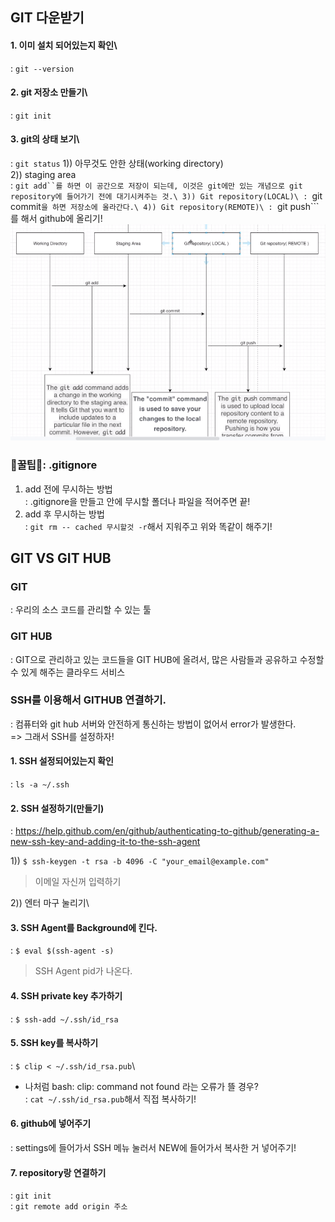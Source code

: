 ## GIT 다운받기
#### 1. 이미 설치 되어있는지 확인\
: ```git --version```
#### 2. git 저장소 만들기\
: ```git init```
#### 3. git의 상태 보기\
: ```git status```
1)) 아무것도 안한 상태(working directory)\
2)) staging area\
: ```git add``를 하면 이 공간으로 저장이 되는데, 이것은 git에만 있는 개념으로 git repository에 들어가기 전에 대기시켜주는 것.\
3)) Git repository(LOCAL)\
: ```git commit```을 하면 저장소에 올라간다.\
4)) Git repository(REMOTE)\
: ```git push```를 해서 github에 올리기!
<img src = '/img/git_status.PNG'>

### 🍯꿀팁🍯: .gitignore
1. add 전에 무시하는 방법\
: .gitignore을 만들고 안에 무시할 폴더나 파일을 적어주면 끝!
2. add 후 무시하는 방법\
: ```git rm -- cached 무시할것 -r```해서 지워주고 위와 똑같이 해주기!

## GIT VS GIT HUB
### GIT
: 우리의 소스 코드를 관리할 수 있는 툴
### GIT HUB
: GIT으로 관리하고 있는 코드들을 GIT HUB에 올려서, 많은 사람들과 공유하고 수정할 수 있게 해주는 클라우드 서비스
### SSH를 이용해서 GITHUB 연결하기.
: 컴퓨터와 git hub 서버와 안전하게 통신하는 방법이 없어서 error가 발생한다.\
=> 그래서 SSH를 설정하자!
#### 1. SSH 설정되어있는지 확인
: ```ls -a ~/.ssh```
#### 2. SSH 설정하기(만들기)
: https://help.github.com/en/github/authenticating-to-github/generating-a-new-ssh-key-and-adding-it-to-the-ssh-agent

1)) ```$ ssh-keygen -t rsa -b 4096 -C "your_email@example.com"```
> 이메일 자신꺼 입력하기

2)) 엔터 마구 눌리기\
#### 3. SSH Agent를 Background에 킨다.
: ```$ eval $(ssh-agent -s)```
> SSH Agent pid가 나온다.
#### 4. SSH private key 추가하기
: ```$ ssh-add ~/.ssh/id_rsa```
#### 5. SSH key를 복사하기
: ```$ clip < ~/.ssh/id_rsa.pub```\
- 나처럼 bash: clip: command not found 라는 오류가 뜰 경우?\
: ```cat ~/.ssh/id_rsa.pub```해서 직접 복사하기!
#### 6. github에 넣어주기
: settings에 들어가서 SSH 메뉴 눌러서 NEW에 들어가서 복사한 거 넣어주기!
#### 7. repository랑 연결하기
: ```git init```\
: ```git remote add origin 주소```